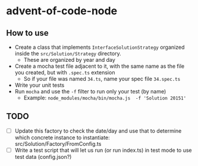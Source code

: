 # advent-of-code-node

## How to use

-   Create a class that implements `InterfaceSolutionStrategy` organized inside the `src/Solution/Strategy` directory.
    -   These are organized by year and day
-   Create a mocha test file adjacent to it, with the same name as the file you created, but with `.spec.ts` extension
    -   So if your file was named `34.ts`, name your spec file `34.spec.ts`
-   Write your unit tests
-   Run `mocha` and use the `-f` filter to run only your test (by name)
    -   Example: `node_modules/mocha/bin/mocha.js  -f 'Solution 20151'`

## TODO

-   [ ] Update this factory to check the date/day and use that to determine which concrete instance to instantiate: src/Solution/Factory/FromConfig.ts
-   [ ] Write a test script that will let us run (or run index.ts) in test mode to use test data (config.json?)
